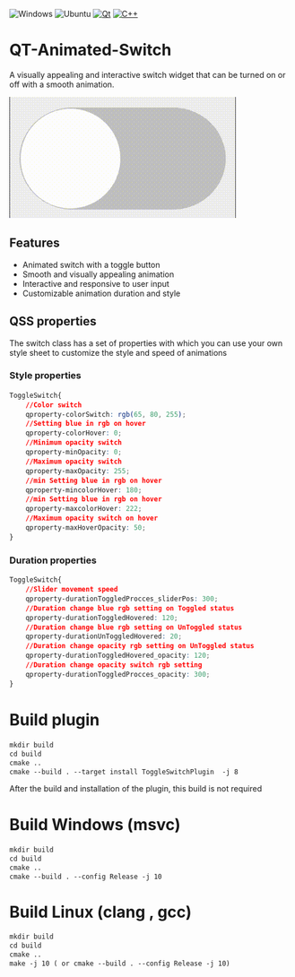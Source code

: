 
![Windows](https://github.com/barry-ran/QtScrcpy/workflows/Windows/badge.svg)
![Ubuntu](https://github.com/barry-ran/QtScrcpy/workflows/Ubuntu/badge.svg)
[![Qt](https://img.shields.io/badge/Qt-6.x-66cc00.svg)](https://www.qt.io/)
[![C++](https://img.shields.io/badge/C%2B%2B-17.0-4c979e.svg)](https://isocpp.org/)

# QT-Animated-Switch
A visually appealing and interactive switch widget that can be turned on or off with a smooth animation.

![switch](gitResources/standartSwitch.gif)

## Features
- Animated switch with a toggle button
- Smooth and visually appealing animation
- Interactive and responsive to user input
- Customizable animation duration and style

## QSS properties
The switch class has a set of properties with which you can use your own style sheet to customize the style and speed of animations


### Style properties
```css
ToggleSwitch{
    //Color switch
    qproperty-colorSwitch: rgb(65, 80, 255);
    //Setting blue in rgb on hover
    qproperty-colorHover: 0;
    //Minimum opacity switch
    qproperty-minOpacity: 0;
    //Maximum opacity switch
    qproperty-maxOpacity: 255;
    //min Setting blue in rgb on hover
    qproperty-mincolorHover: 180;
    //min Setting blue in rgb on hover
    qproperty-maxcolorHover: 222;
    //Maximum opacity switch on hover
    qproperty-maxHoverOpacity: 50;
}
```

### Duration properties
```css
ToggleSwitch{
    //Slider movement speed 
    qproperty-durationToggledProcces_sliderPos: 300;
    //Duration change blue rgb setting on Toggled status
    qproperty-durationToggledHovered: 120;
    //Duration change blue rgb setting on UnToggled status
    qproperty-durationUnToggledHovered: 20;
    //Duration change opacity rgb setting on UnToggled status
    qproperty-durationToggledHovered_opacity: 120;
    //Duration change opacity switch rgb setting 
    qproperty-durationToggledProcces_opacity: 300;
}
```

# Build plugin
```
mkdir build
cd build
cmake ..
cmake --build . --target install ToggleSwitchPlugin  -j 8    
```

After the build and installation of the plugin, this build is not required

# Build Windows (msvc)
```
mkdir build
cd build
cmake ..
cmake --build . --config Release -j 10
```
# Build Linux (clang , gcc)
```
mkdir build
cd build
cmake ..
make -j 10 ( or cmake --build . --config Release -j 10)
```
